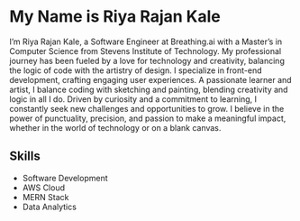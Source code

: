 # My Name is Riya Rajan Kale

I’m Riya Rajan Kale, a Software Engineer at Breathing.ai with a Master’s in Computer Science from Stevens Institute of Technology. My professional journey has been fueled by a love for technology and creativity, balancing the logic of code with the artistry of design. I specialize in front-end development, crafting engaging user experiences. A passionate learner and artist, I balance coding with sketching and painting, blending creativity and logic in all I do. Driven by curiosity and a commitment to learning, I constantly seek new challenges and opportunities to grow. I believe in the power of punctuality, precision, and passion to make a meaningful impact, whether in the world of technology or on a blank canvas.

## Skills

- Software Development
- AWS Cloud
- MERN Stack
- Data Analytics
